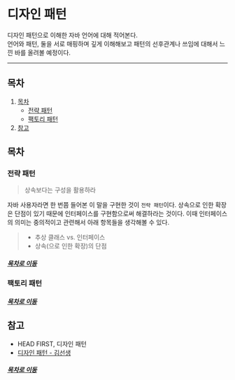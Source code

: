 디자인 패턴
=====
디자인 패턴으로 이해한 자바 언어에 대해 적어본다.  
언어와 패턴, 둘을 서로 매핑하며 깊게 이해해보고 패턴의 선후관계나 쓰임에 대해서 느낀 바를 올려볼 예정이다.
- - -
## 목차
1. [목차](#목차)
	* [전략 패턴](#전략-패턴)
	* [팩토리 패턴](#팩토리-패턴)
2. [참고](#참고)

## 목차

### 전략 패턴
> 상속보다는 구성을 활용하라

자바 사용자라면 한 번쯤 들어본 이 말을 구현한 것이 `전략 패턴`이다. 상속으로 인한 확장은 단점이 있기 때문에 인터페이스를 구현함으로써 해결하라는 것이다. 이때 인터페이스의 의미는 중의적이고 관련해서 아래 항목들을 생각해볼 수 있다.

> * 추상 클래스 vs. 인터페이스
> * 상속(으로 인한 확장)의 단점

##### [목차로 이동](#목차)

### 팩토리 패턴

##### [목차로 이동](#목차)

## 참고
* HEAD FIRST, 디자인 패턴
* [디자인 패턴 - 김선생](https://www.youtube.com/channel/UCIw7OSfel8pbgHulhzvhhmA)

##### [목차로 이동](#목차)